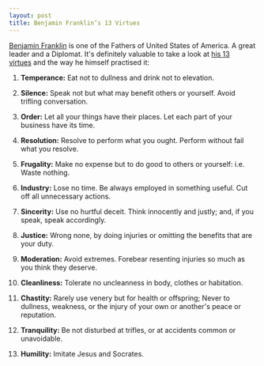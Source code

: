 ```yaml
---
layout: post
title: Benjamin Franklin’s 13 Virtues
---
```


[Benjamin Franklin](http://en.wikipedia.org/wiki/Benjamin_Franklin) is one of the Fathers of United States of America. A great leader and a Diplomat. It's definitely valuable to take a look at [his 13 virtues](http://www.flamebright.com/PTPages/Benjamin.asp) and the way he himself practised it:

1. **Temperance:** Eat not to dullness and drink not to elevation.

2. **Silence:** Speak not but what may benefit others or yourself. Avoid trifling conversation.

3. **Order:** Let all your things have their places. Let each part of your business have its time.

4. **Resolution:** Resolve to perform what you ought. Perform without fail what you resolve.

5. **Frugality:** Make no expense but to do good to others or yourself: i.e. Waste nothing.

6. **Industry:** Lose no time. Be always employed in something useful. Cut off all unnecessary actions.

7. **Sincerity:** Use no hurtful deceit. Think innocently and justly; and, if you speak, speak accordingly.

8. **Justice:** Wrong none, by doing injuries or omitting the benefits that are your duty.

9. **Moderation:** Avoid extremes. Forebear resenting injuries so much as you think they deserve.

10. **Cleanliness:** Tolerate no uncleanness in body, clothes or habitation.

11. **Chastity:** Rarely use venery but for health or offspring; Never to dullness, weakness, or the injury of your own or another's peace or reputation.

12. **Tranquility:** Be not disturbed at trifles, or at accidents common or unavoidable.

13. **Humility:** Imitate Jesus and Socrates.
